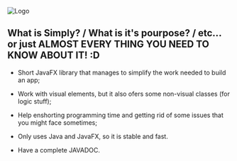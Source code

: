 ![Logo](https://lh4.googleusercontent.com/hDLZcDgCAcOEa7QadUjdn3c0SULbqQGUyALbMNt9pMwR7h5WEqWjiiJFPEOVxf9XpUpDIAYgTn6pV2yCZdkh=w1399-h756)

## What is Simply? **/** What is it's pourpose? **/** etc... or just ALMOST EVERY THING YOU NEED TO KNOW ABOUT IT! :D

* Short JavaFX library that manages to simplify the work needed to build an app;

* Work with visual elements, but it also ofers some non-visual classes (for logic stuff);

* Help enshorting programming time and getting rid of some issues that you might face sometimes;

* Only uses Java and JavaFX, so it is stable and fast.

* Have a complete JAVADOC.
